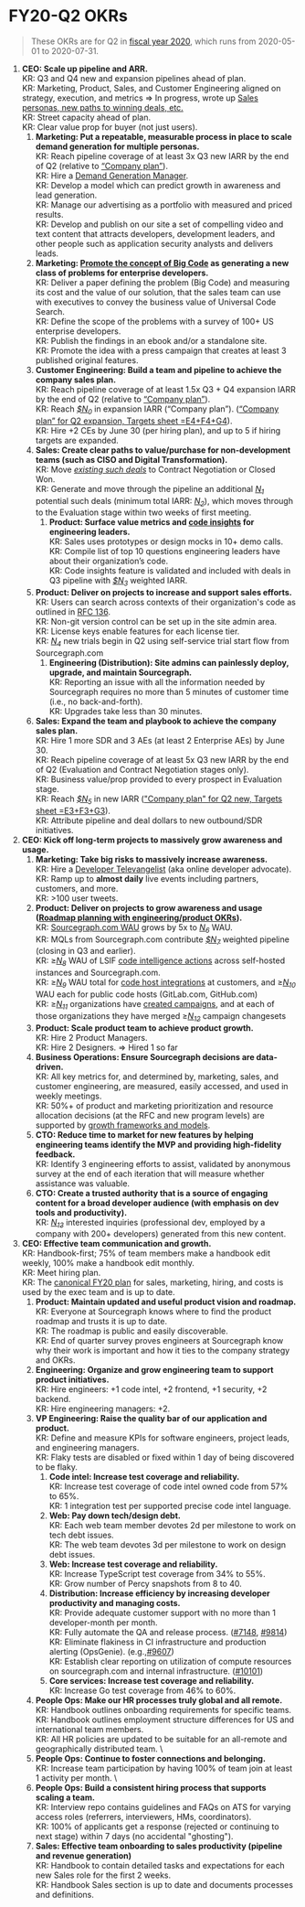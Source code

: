 # FY20-Q2 OKRs

> These OKRs are for Q2 in [fiscal year 2020](../../handbook/communication/index.md#fiscal-year), which runs from 2020-05-01 to 2020-07-31.

1. **CEO: Scale up pipeline and ARR.** \
   KR: Q3 and Q4 new and expansion pipelines ahead of plan. \
   KR: Marketing, Product, Sales, and Customer Engineering aligned on strategy, execution, and metrics => In progress, wrote up [Sales personas, new paths to winning deals, etc.](https://drive.google.com/a/sourcegraph.com/open?id=1I72rKXmVzQIYsOS6MOz2yCYnh5qGWI1Y-9-EkTycytk) \
   KR: Street capacity ahead of plan. \
   KR: Clear value prop for buyer (not just users).
   1. **Marketing: Put a repeatable, measurable process in place to scale demand generation for multiple personas.** \
      KR: Reach pipeline coverage of at least 3x Q3 new IARR by the end of Q2 (relative to [“Company plan”](https://docs.google.com/spreadsheets/d/1EkZ7O69-2jbgtacoFDrY8L6rP73Hlqp_syyVCnmGAFA/edit#gid=498016854)). \
      KR: Hire a [Demand Generation Manager](https://docs.google.com/document/d/1vo_yz6WAbzUkZh3C7U2u5U6xKfujQkYAyOYxe8NxyZE/edit#). \
      KR: Develop a model which can predict growth in awareness and lead generation. \
      KR: Manage our advertising as a portfolio with measured and priced results. \
      KR: Develop and publish on our site a set of compelling video and text content that attracts developers, development leaders, and other people such as application security analysts and delivers leads.
   1. **Marketing: [Promote the concept of Big Code](https://docs.google.com/document/d/17IBdc5T_UW4iVr6KMqhYCzsyF_EwEiP1JMTvAq4_gI8/edit) as generating a new class of problems for enterprise developers.** \
      KR: Deliver a paper defining the problem (Big Code) and measuring its cost and the value of our solution, that the sales team can use with executives to convey the business value of Universal Code Search. \
      KR: Define the scope of the problems with a survey of 100+ US enterprise developers. \
      KR: Publish the findings in an ebook and/or a standalone site. \
      KR: Promote the idea with a press campaign that creates at least 3 published original features.
   1. **Customer Engineering: Build a team and pipeline to achieve the company sales plan.** \
      KR: Reach pipeline coverage of at least 1.5x Q3 + Q4 expansion IARR by the end of Q2 (relative to [“Company plan”](https://docs.google.com/spreadsheets/d/1EkZ7O69-2jbgtacoFDrY8L6rP73Hlqp_syyVCnmGAFA/edit#gid=498016854)). \
      KR: Reach [*$N<sub>0</sub>*][N0] in expansion IARR (“Company plan”). ([“Company plan” for Q2 expansion, Targets sheet =E4+F4+G4](https://docs.google.com/spreadsheets/d/1EkZ7O69-2jbgtacoFDrY8L6rP73Hlqp_syyVCnmGAFA/edit#gid=498016854)). \
      KR: Hire +2 CEs by June 30 (per hiring plan), and up to 5 if hiring targets are expanded.
   1. **Sales: Create clear paths to value/purchase for non-development teams (such as CISO and Digital Transformation).** \
      KR: Move [*existing such deals*](https://docs.google.com/document/d/1fAB7HMD7rmcyI68f2WuMAvt3uf0UqIruFvKhJUHMCyY/edit#bookmark=id.6awzhy8xk6lh) to Contract Negotiation or Closed Won. \
      KR: Generate and move through the pipeline an additional [*N<sub>1</sub>*][N1] potential such deals (minimum total IARR: [*N<sub>2</sub>*][N2]), which moves through to the Evaluation stage within two weeks of first meeting.
      1. **Product: Surface value metrics and [code insights](https://drive.google.com/a/sourcegraph.com/open?id=1EHzor6I1GhVVIpl70mH-c10b1tNEl_p1xRMJ9qHQfoc) for engineering leaders.** \
         KR: Sales uses prototypes or design mocks in 10+ demo calls. \
         KR: Compile list of top 10 questions engineering leaders have about their organization’s code. \
         KR: Code insights feature is validated and included with deals in Q3 pipeline with [*$N<sub>3</sub>*][N3] weighted IARR.
   1. **Product: Deliver on projects to increase and support sales efforts.** \
      KR: Users can search across contexts of their organization's code as outlined in [RFC 136](https://drive.google.com/a/sourcegraph.com/open?id=1-Hn3bSVmwZ9iY0nfztXMoDfzWMdOHYTKrhK2F5ZJZI8). \
      KR: Non-git version control can be set up in the site admin area. \
      KR: License keys enable features for each license tier. \
      KR: [*N<sub>4</sub>*][N4] new trials begin in Q2 using self-service trial start flow from Sourcegraph.com
      1. **Engineering (Distribution): Site admins can painlessly deploy, upgrade, and maintain Sourcegraph.** \
         KR: Reporting an issue with all the information needed by Sourcegraph requires no more than 5 minutes of customer time (i.e., no back-and-forth). \
         KR: Upgrades take less than 30 minutes.
   1. **Sales: Expand the team and playbook to achieve the company sales plan.** \
      KR: Hire 1 more SDR and 3 AEs (at least 2 Enterprise AEs) by June 30. \
      KR: Reach pipeline coverage of at least 5x Q3 new IARR by the end of Q2 (Evaluation and Contract Negotiation stages only). \
      KR: Business value/prop provided to every prospect in Evaluation stage. \
      KR: Reach [*$N<sub>5</sub>*][N5] in new IARR (["Company plan" for Q2 new, Targets sheet =E3+F3+G3](https://docs.google.com/spreadsheets/d/1EkZ7O69-2jbgtacoFDrY8L6rP73Hlqp_syyVCnmGAFA/edit#gid=1071026049)). \
      KR: Attribute pipeline and deal dollars to new outbound/SDR initiatives.
1. **CEO: Kick off long-term projects to massively grow awareness and usage.**
   1. **Marketing: Take big risks to massively increase awareness.** \
      KR: Hire a [Developer Televangelist](https://docs.google.com/document/d/10JHQ4vX94jGiWqxRIFRyEliUf8o_Jq4HBhHqsueS5Kk/edit) (aka online developer advocate). \
      KR: Ramp up to **almost daily** live events including partners, customers, and more. \
      KR: >100 user tweets.
   1. **Product: Deliver on projects to grow awareness and usage ([Roadmap planning with engineering/product OKRs](https://docs.google.com/document/d/1HFn5HwE34N1z9eyM9qENTBYiNG_F8O0qSrSt7jkphgk/edit#heading=h.q1ucxch38t59)).** \
      KR: [Sourcegraph.com WAU](https://sourcegraph.looker.com/looks/521) grows by 5x to [*N<sub>6</sub>*][N6] WAU. \
      KR: MQLs from Sourcegraph.com contribute [*$N<sub>7</sub>*][N7] weighted pipeline (closing in Q3 and earlier). \
      KR: ≥[*N<sub>8</sub>*][N8] WAU of LSIF [code intelligence actions](https://sourcegraph.looker.com/explore/sourcegraph_events/code_intel_events?qid=7iKSbu85XgC64zGMkFuvZY&origin_space=128&toggle=vis) across self-hosted instances and Sourcegraph.com. \
      KR: ≥[*N<sub>9</sub>*][N9] WAU total for [code host integrations](https://sourcegraph.looker.com/explore/sourcegraph_events/server_weekly_usage?qid=168XAjjRvou3zkSc2gvpeK&origin_space=129&toggle=vis) at customers, and ≥[*N<sub>10</sub>*][N10] WAU each for public code hosts (GitLab.com, GitHub.com) \
      KR: ≥[*N<sub>11</sub>*][N11] organizations have [created campaigns](https://sourcegraph.looker.com/dashboards/136), and at each of those organizations they have merged ≥[*N<sub>12</sub>*][N12] campaign changesets
   1. **Product: Scale product team to achieve product growth.** \
      KR: Hire 2 Product Managers. \
      KR: Hire 2 Designers. => Hired 1 so far
   1. **Business Operations: Ensure Sourcegraph decisions are data-driven.** \
      KR: All key metrics for, and determined by, marketing, sales, and customer engineering, are measured, easily accessed, and used in weekly meetings. \
      KR: 50%+ of product and marketing prioritization and resource allocation decisions (at the RFC and new program levels) are supported by [growth frameworks and models](https://docs.google.com/document/d/10-sq4iZrA_wSlYA2S19UDmHwkWldJfS_wf-hEX3Phgw/edit#).
   1. **CTO: Reduce time to market for new features by helping engineering teams identify the MVP and providing high-fidelity feedback.** \
      KR: Identify 3 engineering efforts to assist, validated by anonymous survey at the end of each iteration that will measure whether assistance was valuable.
   1. **CTO: Create a trusted authority that is a source of engaging content for a broad developer audience (with emphasis on dev tools and productivity).** \
      KR: [*N<sub>13</sub>*][N13] interested inquiries (professional dev, employed by a company with 200+ developers) generated from this new content.
1. **CEO: Effective team communication and growth.** \
   KR: Handbook-first; 75% of team members make a handbook edit weekly, 100% make a handbook edit monthly. \
   KR: Meet hiring plan. \
   KR: The [canonical FY20 plan](https://docs.google.com/spreadsheets/d/1EkZ7O69-2jbgtacoFDrY8L6rP73Hlqp_syyVCnmGAFA/edit#gid=498016854) for sales, marketing, hiring, and costs is used by the exec team and is up to date.
    1. **Product: Maintain updated and useful product vision and roadmap.** \
       KR: Everyone at Sourcegraph knows where to find the product roadmap and trusts it is up to date. \
       KR: The roadmap is public and easily discoverable. \
       KR: End of quarter survey proves engineers at Sourcegraph know why their work is important and how it ties to the company strategy and OKRs.
    1. **Engineering: Organize and grow engineering team to support product initiatives.** \
       KR: Hire engineers: +1 code intel, +2 frontend, +1 security, +2 backend. \
       KR: Hire engineering managers: +2.
    1. **VP Engineering: Raise the quality bar of our application and product.** \
       KR: Define and measure KPIs for software engineers, project leads, and engineering managers. \
       KR: Flaky tests are disabled or fixed within 1 day of being discovered to be flaky.
       1. **Code intel: Increase test coverage and reliability.** \
          KR: Increase test coverage of code intel owned code from 57% to 65%. \
          KR: 1 integration test per supported precise code intel language.
       1. **Web: Pay down tech/design debt.** \
          KR: Each web team member devotes 2d per milestone to work on tech debt issues. \
          KR: The web team devotes 3d per milestone to work on design debt issues.
       1. **Web: Increase test coverage and reliability.** \
          KR: Increase TypeScript test coverage from 34% to 55%. \
          KR: Grow number of Percy snapshots from 8 to 40.
       1. **Distribution: Increase efficiency by increasing developer productivity and managing costs.** \
          KR: Provide adequate customer support with no more than 1 developer-month per month. \
          KR: Fully automate the QA and release process. ([#7148](https://github.com/sourcegraph/sourcegraph/issues/7148), [#9814](https://github.com/sourcegraph/sourcegraph/issues/9814)) \
          KR: Eliminate flakiness in CI infrastructure and production alerting (OpsGenie). (e.g.,[#9607](https://github.com/sourcegraph/sourcegraph/issues/9607)) \
          KR: Establish clear reporting on utilization of compute resources on sourcegraph.com and internal infrastructure. ([#10101](https://github.com/sourcegraph/sourcegraph/issues/10101))
       1. **Core services: Increase test coverage and reliability.** \
          KR: Increase Go test coverage from 46% to 60%.
    1. **People Ops: Make our HR processes truly global and all remote.** \
       KR: Handbook outlines onboarding requirements for specific teams. \
       KR: Handbook outlines employment structure differences for US and international team members. \
       KR: All HR policies are updated to be suitable for an all-remote and geographically distributed team. \
    1. **People Ops: Continue to foster connections and belonging.** \
       KR: Increase team participation by having 100% of team join at least 1 activity per month. \
    1. **People Ops: Build a consistent hiring process that supports scaling a team.** \
       KR: Interview repo contains guidelines and FAQs on ATS for varying access roles (referrers, interviewers, HMs, coordinators). \
       KR: 100% of applicants get a response (rejected or continuing to next stage) within 7 days (no accidental "ghosting").
    1. **Sales: Effective team onboarding to sales productivity (pipeline and revenue generation)** \
       KR: Handbook to contain detailed tasks and expectations for each new Sales role for the first 2 weeks. \
       KR: Handbook Sales section is up to date and documents processes and definitions.

[N0]: https://docs.google.com/document/d/1fAB7HMD7rmcyI68f2WuMAvt3uf0UqIruFvKhJUHMCyY/edit#bookmark=id.k2i8a693nt03
[N1]: https://docs.google.com/document/d/1fAB7HMD7rmcyI68f2WuMAvt3uf0UqIruFvKhJUHMCyY/edit#bookmark=id.rcsa4nrzhfth
[N2]: https://docs.google.com/document/d/1fAB7HMD7rmcyI68f2WuMAvt3uf0UqIruFvKhJUHMCyY/edit#bookmark=id.78lfgk6n8g1
[N3]: https://docs.google.com/document/d/1fAB7HMD7rmcyI68f2WuMAvt3uf0UqIruFvKhJUHMCyY/edit#bookmark=id.cflce5c26p0t
[N4]: https://docs.google.com/document/d/1fAB7HMD7rmcyI68f2WuMAvt3uf0UqIruFvKhJUHMCyY/edit#bookmark=id.kyb6vf54kq6n
[N5]: https://docs.google.com/document/d/1fAB7HMD7rmcyI68f2WuMAvt3uf0UqIruFvKhJUHMCyY/edit#bookmark=id.zfd4s7f6l96
[N6]: https://docs.google.com/document/d/1fAB7HMD7rmcyI68f2WuMAvt3uf0UqIruFvKhJUHMCyY/edit#bookmark=id.el36web1a8lh
[N7]: https://docs.google.com/document/d/1fAB7HMD7rmcyI68f2WuMAvt3uf0UqIruFvKhJUHMCyY/edit#bookmark=id.kwvjy8a59zqq
[N8]: https://docs.google.com/document/d/1fAB7HMD7rmcyI68f2WuMAvt3uf0UqIruFvKhJUHMCyY/edit#bookmark=id.tb34mxx6cpdw
[N9]: https://docs.google.com/document/d/1fAB7HMD7rmcyI68f2WuMAvt3uf0UqIruFvKhJUHMCyY/edit#bookmark=id.s15cevsvq3r0
[N10]: https://docs.google.com/document/d/1fAB7HMD7rmcyI68f2WuMAvt3uf0UqIruFvKhJUHMCyY/edit#bookmark=id.9znxsajwsep5
[N11]: https://docs.google.com/document/d/1fAB7HMD7rmcyI68f2WuMAvt3uf0UqIruFvKhJUHMCyY/edit#bookmark=id.mcssqvtg6g9u
[N12]: https://docs.google.com/document/d/1fAB7HMD7rmcyI68f2WuMAvt3uf0UqIruFvKhJUHMCyY/edit#bookmark=id.60b1ec8o51kl
[N13]: https://docs.google.com/document/d/1fAB7HMD7rmcyI68f2WuMAvt3uf0UqIruFvKhJUHMCyY/edit#bookmark=id.byvw6hihxyze
